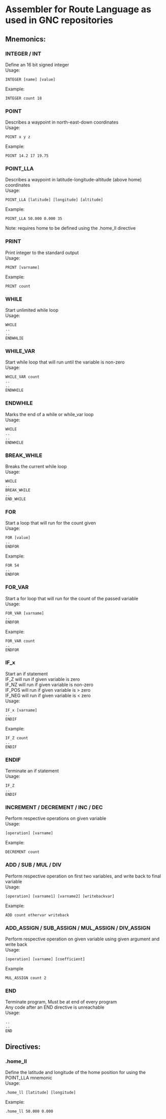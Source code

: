 # Assembler for Route Language as used in GNC repositories

## Mnemonics:

### INTEGER / INT
Define an 16 bit signed integer\
Usage:
```
INTEGER [name] [value]
```
Example:
```
INTEGER count 18
```

### POINT
Describes a waypoint in north-east-down coordinates\
Usage:
```
POINT x y z
```
Example:
```
POINT 14.2 17 19.75
```

### POINT_LLA
Describes a waypoint in latitude-longitude-altitude (above home) coordinates\
Usage:
```
POINT_LLA [latitude] [longitude] [altitude]
```
Example:
```
POINT_LLA 50.000 0.000 35
```
Note: requires home to be defined using the .home_ll directive

### PRINT
Print integer to the standard output\
Usage:
```
PRINT [varname]
```
Example:
```
PRINT count
```

### WHILE
Start unlimited while loop\
Usage:
```
WHILE
..
..
ENDWHLIE
```

### WHILE_VAR
Start while loop that will run until the variable is non-zero\
Usage:
```
WHILE_VAR count
..
..
ENDWHILE
```

### ENDWHILE
Marks the end of a while or while_var loop\
Usage:
```
WHILE
..
..
ENDWHILE
```

### BREAK_WHILE
Breaks the current while loop\
Usage:
```
WHILE
..
BREAK_WHILE
..
END_WHILE
```

### FOR
Start a loop that will run for the count given\
Usage:
```
FOR [value]
..
ENDFOR
```
Example:
```
FOR 54
..
ENDFOR
```

### FOR_VAR
Start a for loop that will run for the count of the passed variable\
Usage:
```
FOR_VAR [varname]
..
ENDFOR
```
Example:
```
FOR_VAR count
..
ENDFOR
```

### IF_x
Start an if statement\
IF_Z will run if given variable is zero\
IF_NZ will run if given variable is non-zero\
IF_POS will run if given variable is > zero\
IF_NEG will run if given variable is < zero\
Usage:
```
IF_x [varname]
..
ENDIF
```
Example:
```
IF_Z count
..
ENDIF
```

### ENDIF
Terminate an if statement\
Usage:
```
IF_Z
..
ENDIF
```

### INCREMENT / DECREMENT / INC / DEC
Perform respective operations on given variable\
Usage:
```
[operation] [varname]
```
Example:
```
DECREMENT count
```

### ADD / SUB / MUL / DIV
Perform respective operation on first two variables, and write back to final variable\
Usage:
```
[operation] [varname1] [varname2] [writebackvar]
```
Example:
```
ADD count othervar writeback
```

### ADD_ASSIGN / SUB_ASSIGN / MUL_ASSIGN / DIV_ASSIGN
Perform respective operation on given variable using given argument and write back\
Usage:
```
[operation] [varname] [coefficient]
```
Example
```
MUL_ASSIGN count 2
```

### END
Terminate program, Must be at end of every program\
Any code after an END directive is unreachable\
Usage:
```
..
..
END
```

## Directives:

### .home_ll
Define the latitude and longitude of the home position for using the POINT_LLA mnemonic\
Usage:
```
.home_ll [latitude] [longitude]
```
Example:
```
.home_ll 50.000 0.000
```